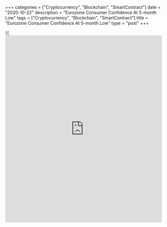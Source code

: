 +++
categories = ["Cryptocurrency", "Blockchain", "SmartContract"]
date = "2020-10-22"
description = "Eurozone Consumer Confidence At 5-month Low"
tags = ["Cryptocurrency", "Blockchain", "SmartContract"]
title = "Eurozone Consumer Confidence At 5-month Low"
type = "post"
+++

{{<iframe id="large-banner" src="https://www.bounty.group/#slide=12.0" width="100%" height="600" scrolling="no" style="border: 0px solid rgb(216, 221, 230); border-radius: 3px;">}}

Eurozone consumer confidence weakened more-than-expected to its lowest
level in five months in October, preliminary figures from the European
Commission showed on Thursday.

The flash consumer confidence index for the euro area dropped to -15.5
from -13.9 in September. Economists had expected a fall to -15.0.

The reading was the weakest since May, when it was at -18.8.

The consumer confidence index for the EU also fell to a five-month low,
down to -16.5 from -14.9 in the previous month.

Both readings were below their long-term averages of -11.2 and -10.6,
respectively.

Data for the survey was collected from October 1 to 21.

The final reading for the consumer confidence index is set to be
released on October 29 along with the monthly economic sentiment survey
results.

For comments and feedback [contact](https://www.playgroundfx.com/contact/): editorial@rtt[news](https://www.letsplayfx.com/blog/forex-news-website/).com

[Economic News][1]

 **What parts of the world are seeing the best (and worst) economic
performances lately? Click[here][2] to check out our [Econ Scorecard][2]
and find out! See up-to-the-moment [ranking](https://www.playgroundfx.com/blog/crypto-exchange-ranking/)s for the best and worst
performers in [GDP][3], [unemployment rate][4], [inflation][5] and much
more.**

   1. www.rtt[news](https://www.letsplayfx.com/blog/forex-news-website/).com/Content/EconomicNews.aspx
   2. www.rtt[news](https://www.letsplayfx.com/blog/forex-news-website/).com/economic-scorecard/world-rank/industrial-production/highest-performance.aspx
   3. www.rtt[news](https://www.letsplayfx.com/blog/forex-news-website/).com/economic-scorecard/world-rank/GDP/highest-performance.aspx
   4. www.rtt[news](https://www.letsplayfx.com/blog/forex-news-website/).com/economic-scorecard/world-rank/unemployment-rate/lowest-performance.aspx
   5. www.rtt[news](https://www.letsplayfx.com/blog/forex-news-website/).com/economic-scorecard/world-rank/CPI/highest-performance.aspx